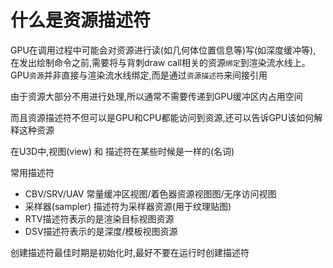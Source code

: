 # 什么是资源描述符  

GPU在调用过程中可能会对资源进行读(如几何体位置信息等)写(如深度缓冲等),  
在发出绘制命令之前,需要将与背刺draw call相关的资源`绑定`到渲染流水线上。  
GPU`资源`并非直接与渲染流水线绑定,而是通过`资源描述符`来间接引用  

由于资源大部分不用进行处理,所以通常不需要传递到GPU缓冲区内占用空间  

而且资源描述符不但可以是GPU和CPU都能访问到资源,还可以告诉GPU该如何解释这种资源  

在U3D中,视图(view) 和 描述符在某些时候是一样的(名词)

常用描述符  

- CBV/SRV/UAV 常量缓冲区视图/着色器资源视图图/无序访问视图
- 采样器(sampler) 描述符为采样器资源(用于纹理贴图)  
- RTV描述符表示的是渲染目标视图资源  
- DSV描述符表示的是深度/模板视图资源

创建描述符最佳时期是初始化时,最好不要在运行时创建描述符

